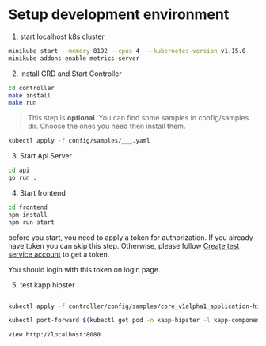 # Setup development environment

1. start localhost k8s cluster

```bash
minikube start --memory 8192 --cpus 4  --kubernetes-version v1.15.0
minikube addons enable metrics-server
```

2. Install CRD and Start Controller

```bash
cd controller
make install
make run
```

> This step is **optional**. You can find some samples in config/samples dir. Choose the ones you need then install them.

```bash
kubectl apply -f config/samples/___.yaml
```

3. Start Api Server

```bash
cd api
go run .
```

4. Start frontend

```bash
cd frontend
npm install
npm run start
```

before you start, you need to apply a token for authorization. If you already have token you can skip this step. Otherwise, please follow [Create test service account](./create-test-service-account.md) to get a token.

You should login with this token on login page.

5. test kapp hipster

```bash

kubectl apply -f controller/config/samples/core_v1alpha1_application-hipster.yaml

kubectl port-forward $(kubectl get pod -n kapp-hipster -l kapp-component=frontend  -o jsonpath='{.items[0].metadata.name}') -n kapp-hipster 8080:8080

view http://localhost:8080
```